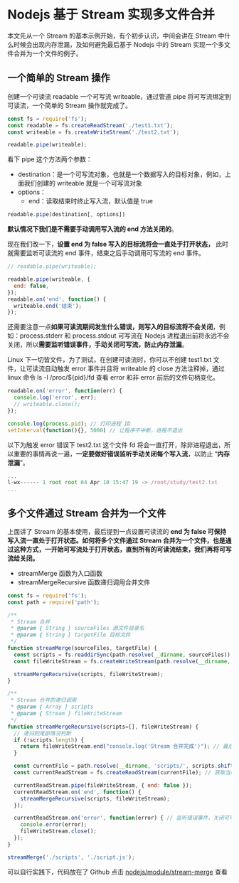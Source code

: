 # Nodejs 基于 Stream 实现多文件合并

本文先从一个 Stream 的基本示例开始，有个初步认识，中间会讲在 Stream 中什么时候会出现内存泄漏，及如何避免最后基于 Nodejs 中的 Stream 实现一个多文件合并为一个文件的例子。
<a name="CZjYt"></a>
## 一个简单的 Stream 操作
创建一个可读流 readable 一个可写流 writeable，通过管道 pipe 将可写流绑定到可读流，一个简单的 Stream 操作就完成了。<br />

```javascript
const fs = require('fs');
const readable = fs.createReadStream('./test1.txt');
const writeable = fs.createWriteStream('./test2.txt');

readable.pipe(writeable);
```

看下 pipe 这个方法两个参数：

- destination：是一个可写流对象，也就是一个数据写入的目标对象，例如，上面我们创建的 writeable 就是一个可写流对象
- options：
  - end：读取结束时终止写入流，默认值是 true

```javascript
readable.pipe(destination[, options])
```

**默认情况下我们是不需要手动调用写入流的 end 方法关闭的**。

现在我们改一下，**设置 end 为 false 写入的目标流将会一直处于打开状态，** 此时就需要监听可读流的 end 事件，结束之后手动调用可写流的 end 事件。

```js
// readable.pipe(writeable);

readable.pipe(writeable, {
  end: false,
});
readable.on('end', function() {
  writeable.end('结束');
});
```

还需要注意一点**如果可读流期间发生什么错误，则写入的目标流将不会关闭**，例如：process.stderr 和 process.stdout 可写流在 Nodejs 进程退出前将永远不会关闭，所以**需要监听错误事件，手动关闭可写流，防止内存泄漏**。

Linux 下一切皆文件，为了测试，在创建可读流时，你可以不创建 test1.txt 文件，让可读流自动触发 error 事件并且将 writeable 的 close 方法注释掉，通过 linux 命令 ls -l /proc/${pid}/fd 查看 error 和非 error 前后的文件句柄变化。

```javascript
readable.on('error', function(err) {
  console.log('error', err);
  // writeable.close();
});

console.log(process.pid); // 打印进程 ID
setInterval(function(){}, 5000) // 让程序不中断，进程不退出
```

以下为触发 error 错误下 test2.txt 这个文件 fd 将会一直打开，除非进程退出，所以重要的事情再说一遍，**一定要做好错误监听手动关闭每个写入流**，以防止 “**内存泄漏**”。

```js
...
l-wx------ 1 root root 64 Apr 10 15:47 19 -> /root/study/test2.txt
...
```
<a name="7zStj"></a>
## 多个文件通过 Stream 合并为一个文件
上面讲了 Stream 的基本使用，最后提到一点设置可读流的 **end 为 false 可保持写入流一直处于打开状态。如何将多个文件通过 Stream 合并为一个文件，也是通过这种方式，一开始可写流处于打开状态，直到所有的可读流结束，我们再将可写流给关闭。**

- streamMerge 函数为入口函数
- streamMergeRecursive 函数递归调用合并文件

```javascript
const fs = require('fs');
const path = require('path');

/**
 * Stream 合并
 * @param { String } sourceFiles 源文件目录名
 * @param { String } targetFile 目标文件
 */
function streamMerge(sourceFiles, targetFile) {
  const scripts = fs.readdirSync(path.resolve(__dirname, sourceFiles)); // 获取源文件目录下的所有文件
  const fileWriteStream = fs.createWriteStream(path.resolve(__dirname, targetFile)); // 创建一个可写流

  streamMergeRecursive(scripts, fileWriteStream);
}

/**
 * Stream 合并的递归调用
 * @param { Array } scripts 
 * @param { Stream } fileWriteStream
 */
function streamMergeRecursive(scripts=[], fileWriteStream) {
  // 递归到尾部情况判断
  if (!scripts.length) {
    return fileWriteStream.end("console.log('Stream 合并完成')"); // 最后关闭可写流，防止内存泄漏
  }

  const currentFile = path.resolve(__dirname, 'scripts/', scripts.shift());
  const currentReadStream = fs.createReadStream(currentFile); // 获取当前的可读流

  currentReadStream.pipe(fileWriteStream, { end: false }); 
  currentReadStream.on('end', function() {
    streamMergeRecursive(scripts, fileWriteStream);
  });

  currentReadStream.on('error', function(error) { // 监听错误事件，关闭可写流，防止内存泄漏
    console.error(error);
    fileWriteStream.close();
  });
}

streamMerge('./scripts', './script.js');
```

可以自行实践下，代码放在了 Github 点击 [nodejs/module/stream-merge](https://github.com/Q-Angelo/project-training/tree/master/nodejs/module/stream-merge) 查看

